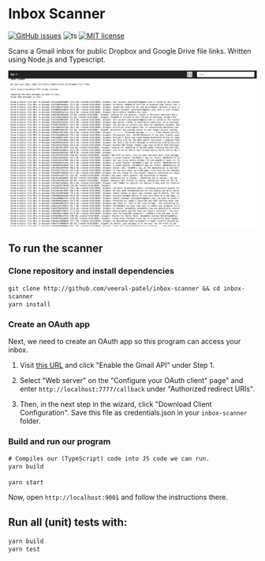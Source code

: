 # Inbox Scanner

[![GitHub issues](https://img.shields.io/github/issues/veeral-patel/inbox-scanner.svg)](https://gitHub.com/veeral-patel/inbox-scanner/issues/) ![ts](https://badgen.net/badge/Built%20With/TypeScript/blue) [![MIT license](https://img.shields.io/badge/License-MIT-blue.svg)](https://lbesson.mit-license.org/)

Scans a Gmail inbox for public Dropbox and Google Drive file links. Written using Node.js and Typescript.

![](screenshot.png)

## To run the scanner

### Clone repository and install dependencies

```
git clone http://github.com/veeral-patel/inbox-scanner && cd inbox-scanner
yarn install
```

### Create an OAuth app

Next, we need to create an OAuth app so this program can access your inbox.

1. Visit [this URL](https://developers.google.com/gmail/api/quickstart/nodejs) and click "Enable the Gmail API" under Step 1.

2. Select "Web server" on the "Configure your OAuth client" page" and enter
   `http://localhost:7777/callback` under "Authorized redirect URIs".

3. Then, in the next step in the wizard, click "Download Client Configuration". Save this file as credentials.json in
   your `inbox-scanner` folder.

### Build and run our program

```
# Compiles our (TypeScript) code into JS code we can run.
yarn build

yarn start
```

Now, open `http://localhost:9001` and follow the instructions there.

## Run all (unit) tests with:

```
yarn build
yarn test
```
